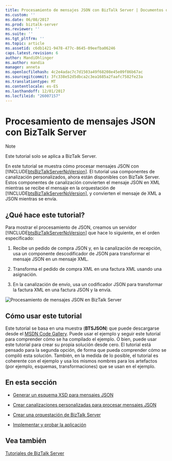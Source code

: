 ```yaml
---
title: Procesamiento de mensajes JSON con BizTalk Server | Documentos de Microsoft
ms.custom: ''
ms.date: 06/08/2017
ms.prod: biztalk-server
ms.reviewer: ''
ms.suite: ''
ms.tgt_pltfrm: ''
ms.topic: article
ms.assetid: c6db1421-9478-477c-8645-09eefba06246
caps.latest.revision: 6
author: MandiOhlinger
ms.author: mandia
manager: anneta
ms.openlocfilehash: 4c2e4adac7c7d1503a49f68208e45e09f86b67ac
ms.sourcegitcommit: 3fc338e52d5dbca2c3ea1685a2faafc7582fe23a
ms.translationtype: MT
ms.contentlocale: es-ES
ms.lasthandoff: 12/01/2017
ms.locfileid: "26007157"
---
```

# <a name="processing-json-messages-using-biztalk-server"></a>Procesamiento de mensajes JSON con BizTalk Server
> [!NOTE]
>  Este tutorial solo se aplica a BizTalk Server.  
  
 En este tutorial se muestra cómo procesar mensajes JSON con [!INCLUDE[btsBizTalkServerNoVersion](../includes/btsbiztalkservernoversion-md.md)]. El tutorial usa componentes de canalización personalizados, ahora están disponibles con BizTalk Server. Estos componentes de canalización convierten el mensaje JSON en XML mientras se recibe el mensaje en la orquestación de [!INCLUDE[btsBizTalkServerNoVersion](../includes/btsbiztalkservernoversion-md.md)], y convierten el mensaje de XML a JSON mientras se envía.  
  
## <a name="what-does-this-tutorial-do"></a>¿Qué hace este tutorial?  
 Para mostrar el procesamiento de JSON, creamos un servidor [!INCLUDE[btsBizTalkServerNoVersion](../includes/btsbiztalkservernoversion-md.md)] que hace lo siguiente, en el orden especificado:  
  
1.  Recibe un pedido de compra JSON y, en la canalización de recepción, usa un componente descodificador de JSON para transformar el mensaje JSON en un mensaje XML.  
  
2.  Transforma el pedido de compra XML en una factura XML usando una asignación.  
  
3.  En la canalización de envío, usa un codificador JSON para transformar la factura XML en una factura JSON y la envía.  
  
 ![Procesamiento de mensajes JSON en BizTalk Server](../core/media/btsjson-flow.png "BTSJSON_Flow")  
  
## <a name="how-to-use-this-tutorial"></a>Cómo usar este tutorial  
 Este tutorial se basa en una muestra (**BTSJSON**) que puede descargarse desde el [MSDN Code Gallery](http://go.microsoft.com/fwlink/?LinkId=403197). Puede usar el ejemplo y seguir este tutorial para comprender cómo se ha compilado el ejemplo. O bien, puede usar este tutorial para crear su propia solución desde cero. El tutorial está pensado para la segunda opción, de forma que pueda comprender cómo se compiló esta solución. También, en la medida de lo posible, el tutorial es coherente con el ejemplo y usa los mismos nombres para los artefactos (por ejemplo, esquemas, transformaciones) que se usan en el ejemplo.  
  
## <a name="in-this-section"></a>En esta sección  
  
-   [Generar un esquema XSD para mensajes JSON](../core/generate-an-xsd-schema-for-json-message.md)  
  
-   [Crear canalizaciones personalizadas para procesar mensajes JSON](../core/create-custom-pipelines-to-process-json-messages.md)  
  
-   [Crear una orquestación de BizTalk Server](../core/create-a-biztalk-server-orchestration.md)  
  
-   [Implementar y probar la aplicación](../core/deploy-and-test-the-application.md)  
  
## <a name="see-also"></a>Vea también  
 [Tutoriales de BizTalk Server](../core/biztalk-server-tutorials.md)